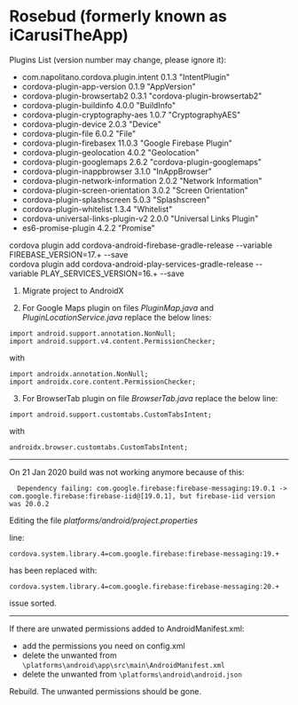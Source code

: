 # Rosebud (formerly known as iCarusiTheApp)

Plugins List (version number may change, please ignore it):

- com.napolitano.cordova.plugin.intent 0.1.3 "IntentPlugin"
- cordova-plugin-app-version 0.1.9 "AppVersion"
- cordova-plugin-browsertab2 0.3.1 "cordova-plugin-browsertab2"
- cordova-plugin-buildinfo 4.0.0 "BuildInfo"
- cordova-plugin-cryptography-aes 1.0.7 "CryptographyAES"
- cordova-plugin-device 2.0.3 "Device"
- cordova-plugin-file 6.0.2 "File"
- cordova-plugin-firebasex 11.0.3 "Google Firebase Plugin"
- cordova-plugin-geolocation 4.0.2 "Geolocation"
- cordova-plugin-googlemaps 2.6.2 "cordova-plugin-googlemaps"
- cordova-plugin-inappbrowser 3.1.0 "InAppBrowser"
- cordova-plugin-network-information 2.0.2 "Network Information"
- cordova-plugin-screen-orientation 3.0.2 "Screen Orientation"
- cordova-plugin-splashscreen 5.0.3 "Splashscreen"
- cordova-plugin-whitelist 1.3.4 "Whitelist"
- cordova-universal-links-plugin-v2 2.0.0 "Universal Links Plugin"
- es6-promise-plugin 4.2.2 "Promise"

cordova plugin add cordova-android-firebase-gradle-release --variable FIREBASE_VERSION=17.+ --save  
cordova plugin add cordova-android-play-services-gradle-release --variable PLAY_SERVICES_VERSION=16.+ --save  

1. Migrate project to AndroidX  

2. For Google Maps plugin on files _PluginMap.java_ and _PluginLocationService.java_ replace the below lines:
```
import android.support.annotation.NonNull;
import android.support.v4.content.PermissionChecker;
```
with  
```
import androidx.annotation.NonNull;
import androidx.core.content.PermissionChecker;
```

3. For BrowserTab plugin on file _BrowserTab.java_ replace the below line:

```
import android.support.customtabs.CustomTabsIntent;
```
with  
```
androidx.browser.customtabs.CustomTabsIntent;
```

- - - -
On 21 Jan 2020 build was not working anymore because of this:
```
  Dependency failing: com.google.firebase:firebase-messaging:19.0.1 -> com.google.firebase:firebase-iid@[19.0.1], but firebase-iid version was 20.0.2
```

Editing the file _platforms/android/project.properties_

line:
```
cordova.system.library.4=com.google.firebase:firebase-messaging:19.+
```
has been replaced with:
```
cordova.system.library.4=com.google.firebase:firebase-messaging:20.+
```

issue sorted.

- - - -
If there are unwated permissions added to AndroidManifest.xml:

* add the permissions you need on config.xml
* delete the unwanted from ```\platforms\android\app\src\main\AndroidManifest.xml```
* delete the unwanted from ```\platforms\android\android.json```

Rebuild. The unwanted permissions should be gone.
